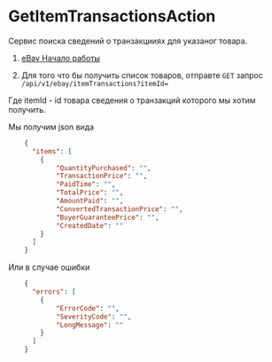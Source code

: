 # GetItemTransactionsAction

Сервис поиска сведений о транзакцииях для указаног товара.

1) [eBay Начало работы](Ebay.md)

2) Для того что бы получить список товаров, отправте `GET` запрос 
`/api/v1/ebay/itemTransactions?itemId=`

Где itemId - id товара сведения о транзакций которого мы хотим получить.

Мы получим json вида

```json
    {
      "items": [
        {
            "QuantityPurchased": "",
            "TransactionPrice": "",
            "PaidTime": "",
            "TotalPrice": "",
            "AmountPaid": "",
            "ConvertedTransactionPrice": "",
            "BuyerGuaranteePrice": "",
            "CreatedDate": ""
        }
      ]
    }
```

Или в случае ошибки

```json
    {
      "errors": [
        {
            "ErrorCode": "",
            "SeverityCode": "",
            "LongMessage": ""
        }
      ]
    }
```
